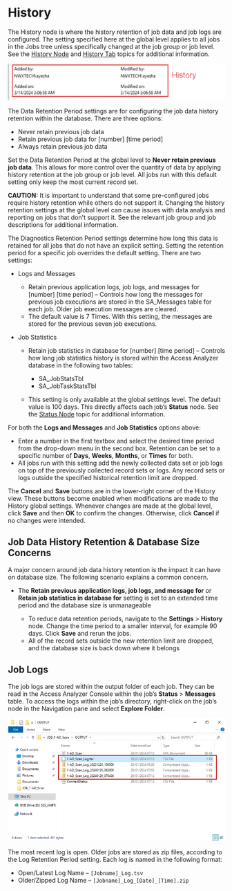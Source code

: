 # History

The History node is where the history retention of job data and job logs are configured. The setting
specified here at the global level applies to all jobs in the Jobs tree unless specifically changed
at the job group or job level. See the [History Node](../jobs/group/history.md) and
[History Tab](../jobs/job/properties/history.md) topics for additional information.

![History Global Settings](../../../../static/img/product_docs/threatprevention/threatprevention/admin/policies/history.webp)

The Data Retention Period settings are for configuring the job data history retention within the
database. There are three options:

- Never retain previous job data
- Retain previous job data for [number] [time period]
- Always retain previous job data

Set the Data Retention Period at the global level to **Never retain previous job data**. This allows
for more control over the quantity of data by applying history retention at the job group or job
level. All jobs run with this default setting only keep the most current record set.

**CAUTION:** It is important to understand that some pre-configured jobs require history retention
while others do not support it. Changing the history retention settings at the global level can
cause issues with data analysis and reporting on jobs that don't support it. See the relevant job
group and job descriptions for additional information.

The Diagnostics Retention Period settings determine how long this data is retained for all jobs that
do not have an explicit setting. Setting the retention period for a specific job overrides the
default setting. There are two settings:

- Logs and Messages

    - Retain previous application logs, job logs, and messages for [number] [time period] – Controls
      how long the messages for previous job executions are stored in the SA_Messages table for each
      job. Older job execution messages are cleared.
    - The default value is 7 Times. With this setting, the messages are stored for the previous
      seven job executions.

- Job Statistics

    - Retain job statistics in database for [number] [time period] – Controls how long job
      statistics history is stored within the Access Analyzer database in the following two tables:

        - SA_JobStatsTbl
        - SA_JobTaskStatsTbl

    - This setting is only available at the global settings level. The default value is 100 days.
      This directly affects each job’s **Status** node. See the [Status Node](../jobs/job/status.md)
      topic for additional information.

For both the **Logs and Messages** and **Job Statistics** options above:

- Enter a number in the first textbox and select the desired time period from the drop-down menu in
  the second box. Retention can be set to a specific number of **Days**, **Weeks**, **Months**, or
  **Times** for both.
- All jobs run with this setting add the newly collected data set or job logs on top of the
  previously collected record sets or logs. Any record sets or logs outside the specified historical
  retention limit are dropped.

The **Cancel** and **Save** buttons are in the lower-right corner of the History view. These buttons
become enabled when modifications are made to the History global settings. Whenever changes are made
at the global level, click **Save** and then **OK** to confirm the changes. Otherwise, click
**Cancel** if no changes were intended.

## Job Data History Retention & Database Size Concerns

A major concern around job data history retention is the impact it can have on database size. The
following scenario explains a common concern.

- The **Retain previous application logs, job logs, and message for** or **Retain job statistics in
  database for** setting is set to an extended time period and the database size is unmanageable

    - To reduce data retention periods, navigate to the **Settings** > **History** node. Change the
      time period to a smaller interval, for example 90 days. Click **Save** and rerun the jobs.
    - All of the record sets outside the new retention limit are dropped, and the database size is
      back down where it belongs

## Job Logs

The job logs are stored within the output folder of each job. They can be read in the Access
Analyzer Console within the job’s **Status** > **Messages** table. To access the logs within the
job’s directory, right-click on the job’s node in the Navigation pane and select **Explore Folder**.

![Job Logs in the job's Output folder in File Explorer](../../../../static/img/product_docs/accessanalyzer/admin/settings/historyjoblogs.webp)

The most recent log is open. Older jobs are stored as zip files, according to the Log Retention
Period setting. Each log is named in the following format:

- Open/Latest Log Name – `[Jobname]_Log.tsv`
- Older/Zipped Log Name – `[Jobname]_Log_[Date]_[Time].zip`

